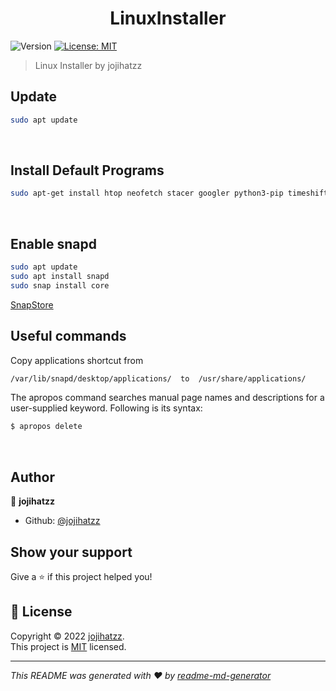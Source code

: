 <h1 align="center">LinuxInstaller</h1>
<p>
  <img alt="Version" src="https://img.shields.io/badge/version-0.0.1-blue.svg?cacheSeconds=2592000" />
  <a href="https://github.com/jojihatzz/LinuxInstaller/blob/main/LICENSE" target="_blank">
    <img alt="License: MIT" src="https://img.shields.io/badge/License-MIT-yellow.svg" />
  </a>
</p>

> Linux Installer by jojihatzz

## Update

```sh
sudo apt update
```
<br />

## Install Default Programs

```sh
sudo apt-get install htop neofetch stacer googler python3-pip timeshift steam vlc
```
<br />

## Enable snapd

```sh
sudo apt update
sudo apt install snapd
sudo snap install core
```
[SnapStore](https://snapcraft.io/store)
<br />


## Useful commands
Copy applications shortcut from 
```sh
/var/lib/snapd/desktop/applications/  to  /usr/share/applications/
```
The apropos command searches manual page names and descriptions for a user-supplied keyword. Following is its syntax:
```sh
$ apropos delete
```
<br />

## Author

👤 **jojihatzz**

* Github: [@jojihatzz](https://github.com/jojihatzz)
  <br />
## Show your support

Give a ⭐️ if this project helped you!
    <br />
## 📝 License

Copyright © 2022 [jojihatzz](https://github.com/jojihatzz).<br />
This project is [MIT](https://github.com/jojihatzz/LinuxInstaller/blob/main/LICENSE) licensed.

***
_This README was generated with ❤️ by [readme-md-generator](https://github.com/kefranabg/readme-md-generator)_
